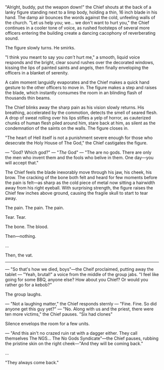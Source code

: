 
"Alright, buddy, put the weapon down!" the Chief shouts at the back of a lanky figure standing next to a limp body, holding a thin, 16 inch blade in his hand. The damp air bounces the words against the cold, unfeeling walls of the church. "Let us help you; we… we don't want to hurt you," the Chief continues in a cooler tone of voice, as rushed footsteps of several more officers entering the building create a dancing cacophony of reverberating sound.

The figure slowly turns. He smirks.

"I think you meant to say you *can't* hurt me," a smooth, liquid voice responds and the bright, clear sound rushes over the decorated windows, kissing
the lips of painted saints and angels, then finally enveloping the officers in a blanket of serenity.

A calm moment languidly evaporates and the Chief makes a quick hand gesture to
the other officers to move in. The figure makes a step and raises the blade, which instantly consumes the room in an blinding flash of thousands thin
beams.

The Chief blinks away the sharp pain as his vision slowly returns. His breathing, accelerated by the commotion, detects the smell of seared flesh. A drop of sweat rolling over his lips stifles a yelp of horror, as cauterized chunks of human flesh piled around him, stare back at him, as silent as the condemnation of the saints on the walls. The figure closes in.

"The heart of Hell itself is not a punishment severe enough for those who desecrate the Holy House of The God," the Chief castigates the figure.

— "God? Which god?"
— "*The* God"
— "The are no gods. There are only the men who invent them and the fools who belive in them. One day—you will accept that."

The Chief feels the blade inexorably move through his jaw, his cheek, his brow. The cracking of the bone both felt and heard for few moments before the pain is felt—as sharp as the cold piece of metal now sitting a hairwidth away from
his right eyeball. With surprising strength, the figure raises the Chief few inches above ground, causing the fragile skull to start to tear away.

The pain. The pain. The pain.

Tear. Tear.

The bone. The blood.

Then—nothing.

…

Then, the vat.



***


— "So that's how we died, boys"—the Cheif proclaimed, putting away the tablet
— "Yeah, brutal!" a voice from the middle of the group jabs. "I feel like going for some BBQ, anyone else? How about you Chief? Or would you rather go for a kebob?"

The group laughs.

— "Not a laughing matter," the Chief responds sternly
— "Fine. Fine. So did anyone get this guy yet?"
— "No. Along with us and the priest, there were ten more victims," the Chief pauses. "Six had clones"

Silence envelops the room for a few units.

— "And this ain't no crazed ruin rat with a dagger either. They call themselves The NGS… The No Gods Syndicate"—the Chief pauses, rubbing the pristine skin on the right cheek—"And they will be coming back."

…

"They always come back."



